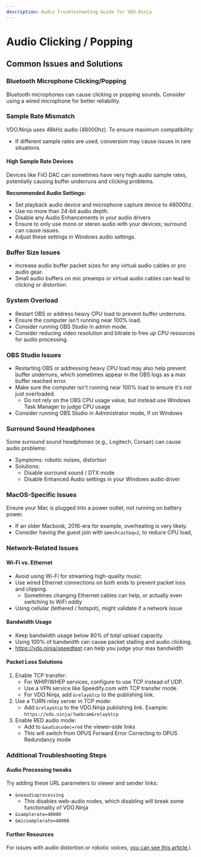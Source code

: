 ```yaml
---
description: Audio Troubleshooting Guide for VDO.Ninja
---
```


# Audio Clicking / Popping

## Common Issues and Solutions

### Bluetooth Microphone Clicking/Popping

Bluetooth microphones can cause clicking or popping sounds. Consider using a wired microphone for better reliability.

### Sample Rate Mismatch

VDO.Ninja uses 48kHz audio (48000hz). To ensure maximum compatibility:

* If different sample rates are used, conversion may cause issues in rare situations.

#### High Sample Rate Devices

Devices like FiiO DAC can sometimes have very high audio sample rates, potentially causing buffer underruns and clicking problems.

**Recommended Audio Settings:**

* Set playback audio device and microphone capture device to 48000hz.
* Use no more than 24-bit audio depth.
* Disable any Audio Enhancements in your audio drivers
* Ensure to only use mono or stereo audio with your devices; surround can cause issues.
* Adjust these settings in Windows audio settings.

### Buffer Size Issues

* Increase audio buffer packet sizes for any  virtual audio cables or pro audio gear.
* Small audio buffers on mic preamps or virtual audio cables can lead to clicking or distortion.

### System Overload

* Restart OBS or address heavy CPU load to prevent buffer underruns.
* Ensure the computer isn't running near 100% load.
* Consider running OBS Studio in admin mode.
* Consider reducing video resolution and bitrate to free up CPU resources for audio processing.

### OBS Studio Issues

* Restarting OBS or addressing heavy CPU load may also help prevent buffer underruns, which sometimes appear in the OBS logs as a max buffer reached error.
* Make sure the computer isn't running near 100% load to ensure it's not just overloaded.
  * Do not rely on the OBS CPU usage value, but instead use Windows Task Manager to judge CPU usage
* Consider running OBS Studio in Administrator mode, if on Windows

### Surround Sound Headphones

Some surround sound headphones (e.g., Logitech, Corsair) can cause audio problems:

* Symptoms: robotic noises, distortion
* Solutions:
  * Disable surround sound / DTX mode
  * Disable Enhanced Audio settings in your Windows audio driver&#x20;

### MacOS-Specific Issues

Ensure your Mac is plugged into a power outlet, not running on battery power.

* If an older Macbook, 2016-era for example, overheating is very likely.
* Consider having the guest join with `&meshcast&q=2`, to reduce CPU load,&#x20;

### Network-Related Issues

#### Wi-Fi vs. Ethernet

* Avoid using Wi-Fi for streaming high-quality music.
* Use wired Ethernet connections on both ends to prevent packet loss and clipping.
  * Sometimes changing Ethernet cables can help, or actually even switching to WiFi oddly
* Using cellular (tethered / hotspot), might validate if a network issue

#### Bandwidth Usage

* Keep bandwidth usage below 80% of total upload capacity.
* Using 100% of bandwidth can cause packet stalling and audio clicking.
* https://vdo.ninja/speedtest can help you judge your max bandwidth

#### Packet Loss Solutions

1. Enable TCP transfer:
   * For WHIP/WHEP services, configure to use TCP instead of UDP.
   * Use a VPN service like Speedify.com with TCP transfer mode.
   * For VDO.Ninja, add `&relay&tcp` to the publishing link.
2. Use a TURN relay server in TCP mode:
   * Add `&relay&tcp` to the VDO.Ninja publishing link. Example: `https://vdo.ninja/?webcam&relay&tcp`
3. Enable RED audio mode:
   * Add to `&audiocodec=red` the viewer-side links
   * This will switch from OPUS Forward Error Correcting to OPUS Redundancy mode

### Additional Troubleshooting Steps

#### Audio Processing tweaks

Try adding these URL parameters to viewer and sender links:

* `&noaudioprocessing`
  * This disables web-audio nodes, which disabling will break some functionality of VDO.Ninja
* `&samplerate=48000`
* `&micsamplerate=48000`

#### Further Resources

For issues with audio distortion or robotic voices, [you can see this article.](robotic-audio-distortion.md)\
